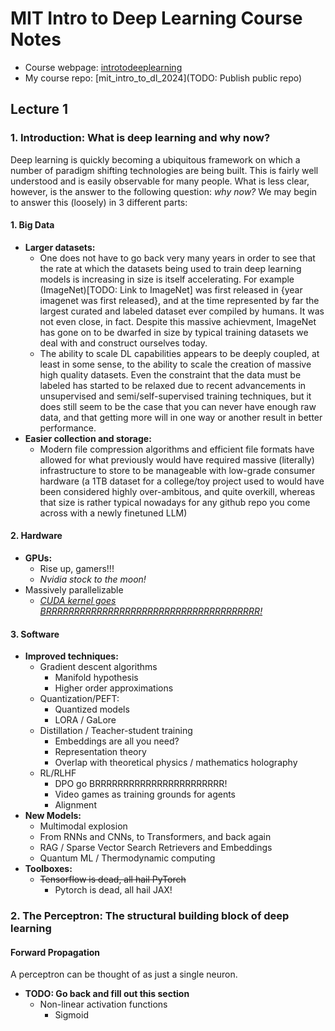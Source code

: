 # MIT Intro to Deep Learning Course Notes
- Course webpage: [introtodeeplearning](http://introtodeeplearning.com/)
- My course repo: [mit_intro_to_dl_2024](TODO: Publish public repo)
## Lecture 1
### 1. Introduction: What is deep learning and why now?
Deep learning is quickly becoming a ubiquitous framework on which a number of paradigm shifting technologies are being built. This is fairly well understood and is easily observable for many people. What is less clear, however, is the answer to the following question: *why now?*
We may begin to answer this (loosely) in 3 different parts:
#### 1. **Big Data**
- **Larger datasets:**
    - One does not have to go back very many years in order to see that the rate at which the  datasets being used to train deep learning models is increasing in size is itself accelerating. For example (ImageNet)[TODO: Link to ImageNet] was first released in {year imagenet was first released}, and at the time represented by far the largest curated and labeled dataset ever compiled by humans. It was not even close, in fact. Despite this massive achievment, ImageNet has gone on to be dwarfed in size by typical training datasets we deal with and construct ourselves today. 
    - The ability to scale DL capabilities appears to be deeply coupled, at least in some sense, to the ability to scale the creation of massive high quality datasets. Even the constraint that the data must be labeled has started to be relaxed due to recent advancements in unsupervised and semi/self-supervised training techniques, but it does still seem to be the case that you can never have enough raw data, and that getting more will in one way or another result in better performance.
- **Easier collection and storage:**
    - Modern file compression algorithms and efficient file formats have allowed for what previously would have required massive (literally) infrastructure to store to be manageable with low-grade consumer hardware (a 1TB dataset for a college/toy project used to would have been considered highly over-ambitous, and quite overkill, whereas that size is rather typical nowadays for any github repo you come across with a newly finetuned LLM)
#### 2. **Hardware**
- **GPUs:**
    - Rise up, gamers!!!
    - *Nvidia stock to the moon!*
- Massively parallelizable
    - <u>*CUDA kernel goes BRRRRRRRRRRRRRRRRRRRRRRRRRRRRRRRRRRRRRR!*</u>
#### 3. Software
- **Improved techniques:**
    - Gradient descent algorithms
        - Manifold hypothesis
        - Higher order approximations
    - Quantization/PEFT:
        - Quantized models
        - LORA / GaLore
    - Distillation / Teacher-student training
        - Embeddings are all you need?
        - Representation theory
        - Overlap with theoretical physics / mathematics holography
    - RL/RLHF
        - DPO go BRRRRRRRRRRRRRRRRRRRRRRR!
        - Video games as training grounds for agents
        - Alignment
- **New Models:**
    - Multimodal explosion
    - From RNNs and CNNs, to Transformers, and back again
    - RAG / Sparse Vector Search Retrievers and Embeddings
    - Quantum ML / Thermodynamic computing
- **Toolboxes:**
    - <s>Tensorflow is dead, all hail PyTorch</s>
        - Pytorch is dead, all hail JAX!
### 2. The Perceptron: The structural building block of deep learning
#### Forward Propagation
A perceptron can be thought of as just a single neuron.
- **TODO: Go back and fill out this section**
    - Non-linear activation functions
        - Sigmoid

